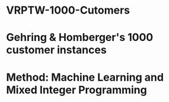 # VRPTW-1000-Cutomers
# Gehring & Homberger's 1000 customer instances
# Method: Machine Learning and Mixed Integer Programming
